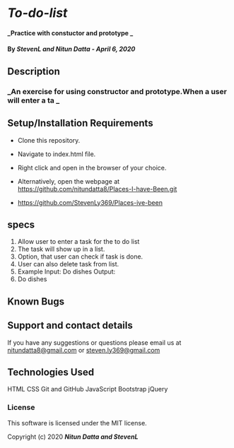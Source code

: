  # _To-do-list_

#### _Practice with constuctor and prototype _

#### By _StevenL and Nitun Datta - April 6, 2020_

## Description

### _An exercise for using constructor and prototype.When a user will enter a ta _

## Setup/Installation Requirements

* Clone this repository.
* Navigate to index.html file.
* Right click and open in the browser of your choice.

* Alternatively, open the webpage at https://github.com/nitundatta8/Places-I-have-Been.git
* https://github.com/StevenLy369/Places-ive-been

## specs
1. Allow user to enter a task for the to do list
2. The task will show up in a list.
3. Option, that user can check if task is done. 
4. User can also delete task from list.
5. Example Input: Do dishes
           Output: <li> Do dishes </li>


## Known Bugs



## Support and contact details

If you have any suggestions or questions please email us at nitundatta8@gmail.com or steven.ly369@gmail.com

## Technologies Used

HTML
CSS
Git and GitHub
JavaScript
Bootstrap
jQuery

### License

This software is licensed under the MIT license.

Copyright (c) 2020 **_Nitun Datta and StevenL_**